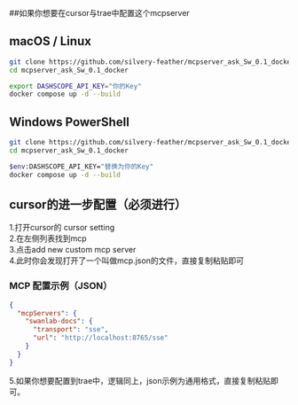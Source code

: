 ##如果你想要在cursor与trae中配置这个mcpserver

## macOS / Linux

```bash
git clone https://github.com/silvery-feather/mcpserver_ask_Sw_0.1_docker  
cd mcpserver_ask_Sw_0.1_docker  

export DASHSCOPE_API_KEY="你的Key"  
docker compose up -d --build  
```

## Windows PowerShell

```bash
git clone https://github.com/silvery-feather/mcpserver_ask_Sw_0.1_docker  
cd mcpserver_ask_Sw_0.1_docker  

$env:DASHSCOPE_API_KEY="替换为你的Key"  
docker compose up -d --build  

```

## cursor的进一步配置（必须进行）
1.打开cursor的 cursor setting  
2.在左侧列表找到mcp  
3.点击add new custom mcp server  
4.此时你会发现打开了一个叫做mcp.json的文件，直接复制粘贴即可  
###  MCP 配置示例（JSON）

```json
{
  "mcpServers": {
    "swanlab-docs": {
      "transport": "sse",
      "url": "http://localhost:8765/sse"
    }
  }
}
```
5.如果你想要配置到trae中，逻辑同上，json示例为通用格式，直接复制粘贴即可。
